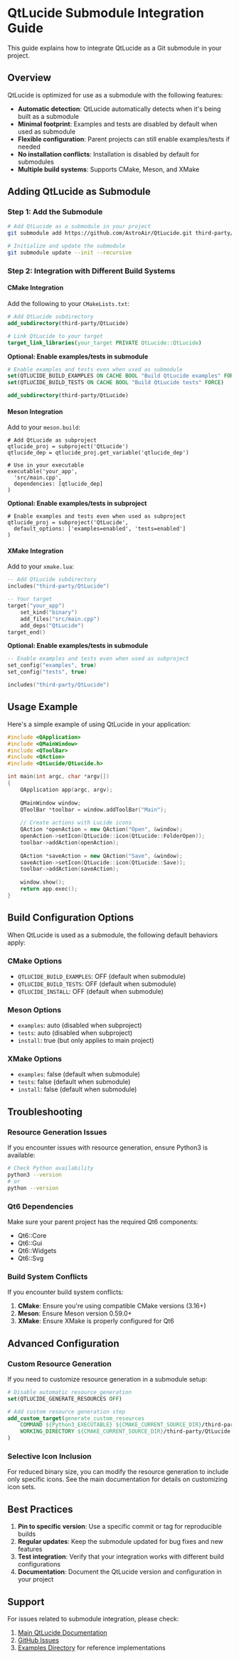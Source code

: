 # QtLucide Submodule Integration Guide

This guide explains how to integrate QtLucide as a Git submodule in your project.

## Overview

QtLucide is optimized for use as a submodule with the following features:

- **Automatic detection**: QtLucide automatically detects when it's being built as a submodule
- **Minimal footprint**: Examples and tests are disabled by default when used as submodule
- **Flexible configuration**: Parent projects can still enable examples/tests if needed
- **No installation conflicts**: Installation is disabled by default for submodules
- **Multiple build systems**: Supports CMake, Meson, and XMake

## Adding QtLucide as Submodule

### Step 1: Add the Submodule

```bash
# Add QtLucide as a submodule in your project
git submodule add https://github.com/AstroAir/QtLucide.git third-party/QtLucide

# Initialize and update the submodule
git submodule update --init --recursive
```

### Step 2: Integration with Different Build Systems

#### CMake Integration

Add the following to your `CMakeLists.txt`:

```cmake
# Add QtLucide subdirectory
add_subdirectory(third-party/QtLucide)

# Link QtLucide to your target
target_link_libraries(your_target PRIVATE QtLucide::QtLucide)
```

**Optional: Enable examples/tests in submodule**
```cmake
# Enable examples and tests even when used as submodule
set(QTLUCIDE_BUILD_EXAMPLES ON CACHE BOOL "Build QtLucide examples" FORCE)
set(QTLUCIDE_BUILD_TESTS ON CACHE BOOL "Build QtLucide tests" FORCE)

add_subdirectory(third-party/QtLucide)
```

#### Meson Integration

Add to your `meson.build`:

```meson
# Add QtLucide as subproject
qtlucide_proj = subproject('QtLucide')
qtlucide_dep = qtlucide_proj.get_variable('qtlucide_dep')

# Use in your executable
executable('your_app',
  'src/main.cpp',
  dependencies: [qtlucide_dep]
)
```

**Optional: Enable examples/tests in subproject**
```meson
# Enable examples and tests even when used as subproject
qtlucide_proj = subproject('QtLucide', 
  default_options: ['examples=enabled', 'tests=enabled']
)
```

#### XMake Integration

Add to your `xmake.lua`:

```lua
-- Add QtLucide subdirectory
includes("third-party/QtLucide")

-- Your target
target("your_app")
    set_kind("binary")
    add_files("src/main.cpp")
    add_deps("QtLucide")
target_end()
```

**Optional: Enable examples/tests in submodule**
```lua
-- Enable examples and tests even when used as subproject
set_config("examples", true)
set_config("tests", true)

includes("third-party/QtLucide")
```

## Usage Example

Here's a simple example of using QtLucide in your application:

```cpp
#include <QApplication>
#include <QMainWindow>
#include <QToolBar>
#include <QAction>
#include <QtLucide/QtLucide.h>

int main(int argc, char *argv[])
{
    QApplication app(argc, argv);
    
    QMainWindow window;
    QToolBar *toolbar = window.addToolBar("Main");
    
    // Create actions with Lucide icons
    QAction *openAction = new QAction("Open", &window);
    openAction->setIcon(QtLucide::icon(QtLucide::FolderOpen));
    toolbar->addAction(openAction);
    
    QAction *saveAction = new QAction("Save", &window);
    saveAction->setIcon(QtLucide::icon(QtLucide::Save));
    toolbar->addAction(saveAction);
    
    window.show();
    return app.exec();
}
```

## Build Configuration Options

When QtLucide is used as a submodule, the following default behaviors apply:

### CMake Options
- `QTLUCIDE_BUILD_EXAMPLES`: OFF (default when submodule)
- `QTLUCIDE_BUILD_TESTS`: OFF (default when submodule)
- `QTLUCIDE_INSTALL`: OFF (default when submodule)

### Meson Options
- `examples`: auto (disabled when subproject)
- `tests`: auto (disabled when subproject)
- `install`: true (but only applies to main project)

### XMake Options
- `examples`: false (default when submodule)
- `tests`: false (default when submodule)
- `install`: false (default when submodule)

## Troubleshooting

### Resource Generation Issues

If you encounter issues with resource generation, ensure Python3 is available:

```bash
# Check Python availability
python3 --version
# or
python --version
```

### Qt6 Dependencies

Make sure your parent project has the required Qt6 components:
- Qt6::Core
- Qt6::Gui
- Qt6::Widgets
- Qt6::Svg

### Build System Conflicts

If you encounter build system conflicts:

1. **CMake**: Ensure you're using compatible CMake versions (3.16+)
2. **Meson**: Ensure Meson version 0.59.0+
3. **XMake**: Ensure XMake is properly configured for Qt6

## Advanced Configuration

### Custom Resource Generation

If you need to customize resource generation in a submodule setup:

```cmake
# Disable automatic resource generation
set(QTLUCIDE_GENERATE_RESOURCES OFF)

# Add custom resource generation step
add_custom_target(generate_custom_resources
    COMMAND ${Python3_EXECUTABLE} ${CMAKE_CURRENT_SOURCE_DIR}/third-party/QtLucide/tools/build_resources.py
    WORKING_DIRECTORY ${CMAKE_CURRENT_SOURCE_DIR}/third-party/QtLucide
)
```

### Selective Icon Inclusion

For reduced binary size, you can modify the resource generation to include only specific icons. See the main documentation for details on customizing icon sets.

## Best Practices

1. **Pin to specific version**: Use a specific commit or tag for reproducible builds
2. **Regular updates**: Keep the submodule updated for bug fixes and new features
3. **Test integration**: Verify that your integration works with different build configurations
4. **Documentation**: Document the QtLucide version and configuration in your project

## Support

For issues related to submodule integration, please check:

1. [Main QtLucide Documentation](../README.md)
2. [GitHub Issues](https://github.com/AstroAir/QtLucide/issues)
3. [Examples Directory](../examples/) for reference implementations
